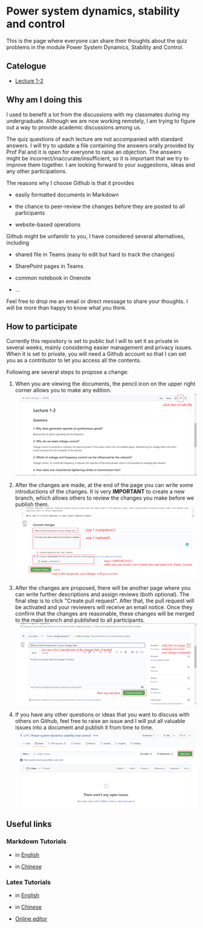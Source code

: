 # Power system dynamics, stability and control

This is the page where everyone can share their thoughts about the quiz problems in the module Power System Dynamics, Stability and Control.

## Catelogue

- [Lecture 1-2](/Lecture%201-2.md)

## Why am I doing this

I used to benefit a lot from the discussions with my classmates during my undergraduate. Although we are now working remotely, I am trying to figure out a way to provide academic discussions among us. 

The quiz questions of each lecture are not accompanied with standard answers. I will try to update a file containing the answers orally provided by Prof Pal and it is open for everyone to raise an objection. The answers might be incorrect/inaccurate/insufficient, so it is important that we try to improve them together. I am looking forward to your suggestions, ideas and any other participations.

The reasons why I choose Github is that it provides

- easily formatted documents in Markdown

- the chance to peer-review the changes before they are posted to all participants

- website-based operations

Github might be unfamilir to you, I have considered several alternatives, including

- shared file in Teams (easy to edit but hard to track the changes)

- SharePoint pages in Teams

- common notebook in Onenote

- ...

Feel free to drop me an email or direct message to share your thoughts. I will be more than happy to know what you think.

## How to participate

Currently this repository is set to public but I will to set it as private in several weeks, mainly considering easier management and privacy issues. When it is set to private, you will need a Github account so that I can set you as a contributor to let you access all the contents.

Following are several steps to propose a change:

1. When you are viewing the documents, the pencil icon on the upper right corner allows you to make any edition.
![edit file](\figures\edit-file.png)

2. After the changes are made, at the end of the page you can write some introductions of the changes. It is very **IMPORTANT** to create a new branch, which allows others to review the changes you make before we publish them.
![commit changes](\figures\commit-change.png)

3. After the changes are proposed, there will be another page where you can write further descriptions and assign reviews (both optional). The final step is to click "Create pull request". After that, the pull request will be activated and your reviewers will receive an email notice. Once they confirm that the changes are reasonable, these changes will be merged to the main branch and published to all participants.
![pull request](\figures\pull-request.png)

4. If you have any other questions or ideas that you want to discuss with others on Github, feel free to raise an issue and I will put all valuable issues into a document and publish it from time to time.
![raise an issue](\figures\issues.png)

## Useful links

### Markdown Tutorials

- in [English](https://www.markdownguide.org/)

- in [Chinese](https://www.runoob.com/markdown/md-tutorial.html)

### Latex Tutorials

- in [English](https://www.overleaf.com/learn/latex/Learn_LaTeX_in_30_minutes)

- in [Chinese](https://zhuanlan.zhihu.com/p/109446026)

- [Online editor](https://www.overleaf.com/)
